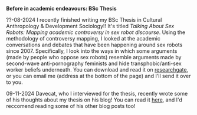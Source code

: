 **Before in academic endeavours: BSc Thesis**

??-08-2024 I recently finished writing my BSc Thesis in Cultural Anthropology & Development Sociology!! It's titled *Talking About Sex Robots: Mapping academic controversy in sex robot discourse*. Using the methodology of controversy mapping, I looked at the academic conversations and debates that have been happening around sex robots since 2007. Specifically, I look into the ways in which some arguments (made by people who oppose sex robots) resemble arguments made by second-wave anti-pornography feminists and hide transphobic/anti-sex worker beliefs underneath. You can download and read it on [researchgate](https://www.researchgate.net/publication/382625206_Talking_About_Sex_Robots_Mapping_academic_controversy_in_sex_robot_discourse), or you can email me (address at the bottom of the page) and I'll send it over to you.

09-11-2024 Davecat, who I interviewed for the thesis, recently wrote some of his thoughts about my thesis on his blog! You can read it [here](http://www.kuroneko-chan.com/echoes/?p=6748), and I'd reccomend reading some of his other blog posts too!
